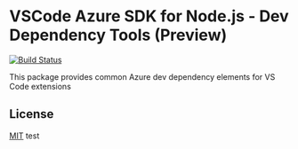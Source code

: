 # VSCode Azure SDK for Node.js - Dev Dependency Tools (Preview)

[![Build Status](https://dev.azure.com/ms-azuretools/AzCode/_apis/build/status/vscode-azuretools)](https://dev.azure.com/ms-azuretools/AzCode/_build/latest?definitionId=17)

This package provides common Azure dev dependency elements for VS Code extensions

## License
[MIT](LICENSE.md)
test